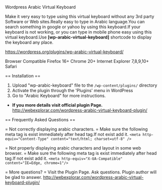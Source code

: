Wordpress Arabic Virtual Keyboard

Make it very easy to type using this virtual keyboard without any 3rd party Software or Web sites.Really easy to type in Arabic language.You can search something in google or yahoo by using this keyboard.If your keyboard is not working, or you can type in mobile phone easy using this virtual keyboard.Use <strong>[wp-arabic-virtual-keyboard]</strong> shortcode to display the keyboard any place.

https://wordpress.org/plugins/wp-arabic-virtual-keyboard/

Browser Compatible
Firefox 16+
Chrome 20+
Internet Explorer 7,8,9,10+
Safari


== Installation ==


1. Upload "wp-arabic-keyboard" file to the `/wp-content/plugins/` directory
2. Activate the plugin through the 'Plugins' menu in WordPress
3. Go to "Arabic Keyboard" for more instructions. 

* **If you more details visit official plugin Page.**
http://webexplorar.com/wordpress-arabic-virtual-keyboard-plugin/

== Frequently Asked Questions ==

= Not correctly displaying arabic characters. = 
Make sure the following meta tag is exist immediately after head tag.If not exist add it.
`<meta http-equiv="Content-Type" content="text/html; charset=utf-8" />`
	
= Not properly displaying arabic characters and layout in some web browser. = 
Make sure the following meta tag is exist immediately after head tag.If not exist add it.
`<meta http-equiv="X-UA-Compatible" content="IE=Edge, chrome=1"/>`
	 
= More questions? =
Visit the Plugin Page. Ask questions. Plugin author will be glad to answer.
http://webexplorar.com/wordpress-arabic-virtual-keyboard-plugin/


